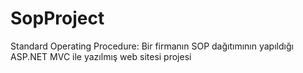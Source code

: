 # SopProject
 Standard Operating Procedure: Bir firmanın SOP dağıtımının yapıldığı ASP.NET MVC ile yazılmış web sitesi projesi
